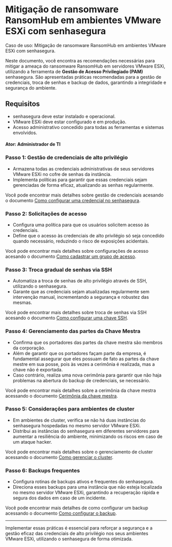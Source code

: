 # Mitigação de ransomware RansomHub em ambientes VMware ESXi com senhasegura

Caso de uso: Mitigação de ransomware RansomHub em ambientes VMware ESXi com senhasegura.

Neste documento, você encontra as recomendações necessárias para mitigar a ameaça do ransomware RansomHub em servidores VMware ESXi, utilizando a ferramenta de **Gestão de Acesso Privilegiado (PAM)** senhasegura. São apresentadas práticas recomendadas para a gestão de credenciais, troca de senhas e backup de dados, garantindo a integridade e segurança do ambiente.

## Requisitos
* senhasegura deve estar instalado e operacional.
* VMware ESXi deve estar configurado e em produção.
* Acesso administrativo concedido para todas as ferramentas e sistemas envolvidos.

#### **Ator: Administrador de TI**

### **Passo 1: Gestão de credenciais de alto privilégio**
* Armazena todas as credenciais administrativas de seus servidores VMware ESXi no cofre de senhas da instância.
* Implementa políticas para garantir que essas credenciais sejam gerenciadas de forma eficaz, atualizando as senhas regularmente.

Você pode encontrar mais detalhes sobre gestão de credenciais acesando o documento [Como configurar uma credencial no senhasegura](/v3-32/docs/pt/pam-how-to-set-up-a-credential-in-senhasegura).

### **Passo 2: Solicitações de acesso**
* Configura uma política para que os usuários solicitem acesso às credenciais.
* Define que o acesso às credenciais de alto privilégio só seja concedido quando necessário, reduzindo o risco de exposições acidentais.

Você pode encontrar mais detalhes sobre configurações de acesso acesando o documento [Como cadastrar um grupo de acesso](/v3-32/docs/pt/pam-session-how-to-add-an-access-group). 

### Passo 3: Troca gradual de senhas via SSH
* Automatiza a troca de senhas de alto privilégio através de SSH, utilizando o senhasegura.
* Garante que as credenciais sejam atualizadas regularmente sem intervenção manual, incrementando a segurança e robustez das mesmas.

Você pode encontrar mais detalhes sobre troca de senhas via SSH acesando o documento [Como configurar uma chave SSH](/v3-32/docs/pt/pam-how-to-set-up-an-ssh-key).

### Passo 4: Gerenciamento das partes da Chave Mestra
* Confirma que os portadores das partes da chave mestra são membros da corporação.
* Além de garantir que os portadores façam parte da empresa, é fundamental assegurar que eles possuam de fato as partes da chave mestre em sua posse, pois às vezes a cerimônia é realizada, mas a chave não é exportada.
* Caso contrário, realiza uma nova cerimônia para garantir que não haja problemas na abertura do backup de credenciais, se necessário.

Você pode encontrar mais detalhes sobre a cerimônia da chave mestra acessando o documento [Cerimônia da chave mestra](/v3-32/docs/pt/master-key-ceremony).

### Passo 5: Considerações para ambientes de cluster
* Em ambientes de cluster, verifica se não há duas instâncias do senhasegura hospedadas no mesmo servidor VMware ESXi.
* Distribui as instâncias do senhasegura em diferentes servidores para aumentar a resiliência do ambiente, minimizando os riscos em caso de um ataque hacker.

Você pode encontrar mais detalhes sobre o gerenciamento de cluster acessando o documento [Como gerenciar o cluster](/v3-32/docs/pt/orbit-cli-how-to-manage-the-cluster).

### Passo 6: Backups frequentes
* Configura rotinas de backups ativos e frequentes do senhasegura.
* Direciona esses backups para uma instância que não esteja localizada no mesmo servidor VMware ESXi, garantindo a recuperação rápida e segura dos dados em caso de um incidente.

Você pode encontrar mais detalhes de como configurar um backup acessando o documento [Como configurar o backup](/v3-32/docs/pt/orbit-cli-how-to-configure-backup).

 ---
Implementar essas práticas é essencial para reforçar a segurança e a gestão eficaz das credenciais de alto privilégio nos seus ambientes VMware ESXi, utilizando o senhasegura de forma otimizada.
